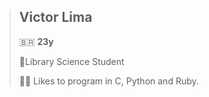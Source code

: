 > ## Victor Lima 
> 🇧🇷 **23y**
>
> 📗Library Science Student
>
> 👨‍💻 Likes to program in C, Python and Ruby.
